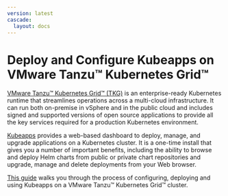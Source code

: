 ```yaml
---
version: latest
cascade:
  layout: docs
---
```


# Deploy and Configure Kubeapps on VMware Tanzu™ Kubernetes Grid™

[VMware Tanzu™ Kubernetes Grid™ (TKG)](https://tanzu.vmware.com/kubernetes-grid) is an enterprise-ready Kubernetes runtime that streamlines operations across a multi-cloud infrastructure. It can run both on-premise in vSphere and in the public cloud and includes signed and supported versions of open source applications to provide all the key services required for a production Kubernetes environment.

[Kubeapps](https://kubeapps.com/) provides a web-based dashboard to deploy, manage, and upgrade applications on a Kubernetes cluster. It is a one-time install that gives you a number of important benefits, including the ability to browse and deploy Helm charts from public or private chart repositories and upgrade, manage and delete deployments from your Web browser.

[This guide](introduction.md) walks you through the process of configuring, deploying and using Kubeapps on a VMware Tanzu™ Kubernetes Grid™ cluster.
